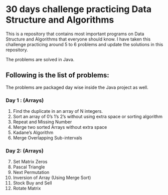 # 30 days challenge practicing Data Structure and Algorithms

This is a repository that contains most important programs on Data Structure and 
Algorithms that everyone should know. I have taken this challenge practicing
around 5 to 6 problems and update the solutions in this repository.

The problems are solved in Java.

## Following is the list of problems:
The problems are packaged day wise inside the Java project as well.

### Day 1 : (Arrays)
1. Find the duplicate in an array of N integers. 
2. Sort an array of 0’s 1’s 2’s without using extra space or sorting algorithm 
3. Repeat and Missing Number 
4. Merge two sorted Arrays without extra space 
5. Kadane’s Algorithm 
6. Merge Overlapping Sub-intervals 

### Day 2: (Arrays)
7. Set Matrix Zeros 
8. Pascal Triangle 
9. Next Permutation 
10. Inversion of Array (Using Merge Sort) 
11. Stock Buy and Sell 
12. Rotate Matrix 


